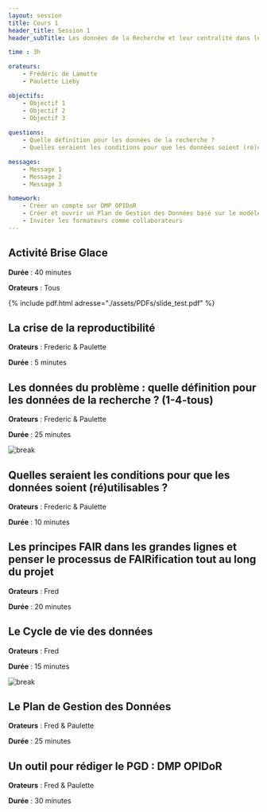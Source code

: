 ```yaml
---
layout: session
title: Cours 1
header_title: Session 1
header_subTitle: Les données de la Recherche et leur centralité dans le processus de recherche

time : 3h

orateurs:
    - Frédéric de Lamotte
    - Paulette Lieby

objectifs:
    - Objectif 1
    - Objectif 2
    - Objectif 3
  
questions:
    - Quelle définition pour les données de la recherche ? 
    - Quelles seraient les conditions pour que les données soient (ré)utilisables ?

messages:
    - Message 1
    - Message 2
    - Message 3

homework:
    - Créer un compte sur DMP OPIDoR
    - Créer et ouvrir un Plan de Gestion des Données basé sur le modèle choisi (mode entraînement)
    - Inviter les formateurs comme collaborateurs
---
```


## Activité Brise Glace

**Durée** : 40 minutes

**Orateurs** : Tous

{% include pdf.html adresse="./assets/PDFs/slide_test.pdf" %}

## La crise de la reproductibilité

**Orateurs** : Frederic & Paulette

**Durée** : 5 minutes

## Les données du problème : quelle définition pour les données de la recherche ? (1-4-tous)

**Orateurs** : Frederic & Paulette

**Durée** : 25 minutes

![break](https://cdn.pixabay.com/photo/2018/11/01/20/09/break-3788979_1280.jpg)

## Quelles seraient les conditions pour que les données soient (ré)utilisables ?

**Orateurs** : Frederic & Paulette

**Durée** : 10 minutes

## Les principes FAIR dans les grandes lignes et penser le processus de FAIRification tout au long du projet

**Orateurs** : Fred 

**Durée** : 20 minutes

## Le Cycle de vie des données

**Orateurs** : Fred 

**Durée** : 15 minutes

![break](https://cdn.pixabay.com/photo/2018/11/01/20/09/break-3788979_1280.jpg)

## Le Plan de Gestion des Données

**Orateurs** : Fred & Paulette

**Durée** : 25 minutes

## Un outil pour rédiger le PGD : DMP OPIDoR

**Orateurs** : Fred & Paulette

**Durée** : 30 minutes

